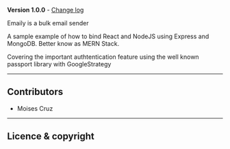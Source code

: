 **Version 1.0.0** - [Change log](CHANGELOG.md)

Emaily is a bulk email sender

A sample example of how to bind React and NodeJS using Express and MongoDB. Better know as MERN Stack.

Covering the important authtentication feature using the well known passport library with GoogleStrategy

---

## Contributors

- Moises Cruz

---

## Licence & copyright
